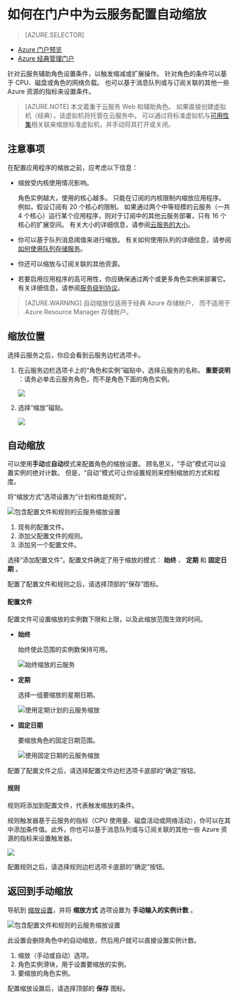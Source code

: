 <properties
    pageTitle="在门户中的自动缩放云服务 | Azure"
    description="了解如何使用门户在 Azure 中为云服务 Web 角色或辅助角色配置自动缩放规则。"
    services="cloud-services"
    documentationCenter=""
    authors="Thraka"
    manager="timlt"
    editor=""
    translationtype="Human Translation" />
<tags
    ms.service="cloud-services"
    ms.workload="tbd"
    ms.tgt_pltfrm="na"
    ms.devlang="na"
    ms.topic="article"
    ms.date="02/27/2017"
    ms.author="adegeo"
    wacn.date="04/24/2017"
    ms.sourcegitcommit="a114d832e9c5320e9a109c9020fcaa2f2fdd43a9"
    ms.openlocfilehash="e492ffb34c68ee54d5170fbe0a7d984acf0881ed"
    ms.lasthandoff="04/14/2017" />

# <a name="how-to-configure-auto-scaling-for-a-cloud-service-in-the-portal"></a>如何在门户中为云服务配置自动缩放
> [AZURE.SELECTOR]
- [Azure 门户预览](/documentation/articles/cloud-services-how-to-scale-portal/)
- [Azure 经典管理门户](/documentation/articles/cloud-services-how-to-scale/)

针对云服务辅助角色设置条件，以触发缩减或扩展操作。 针对角色的条件可以基于 CPU、磁盘或角色的网络负载。 也可以基于消息队列或与订阅关联的其他一些 Azure 资源的指标来设置条件。

>[AZURE.NOTE]
> 本文着重于云服务 Web 和辅助角色。 如果直接创建虚拟机（经典），该虚拟机将托管在云服务中。 可以通过将标准虚拟机与[可用性集](/documentation/articles/virtual-machines-windows-classic-configure-availability/)相关联来缩放标准虚拟机，并手动将其打开或关闭。

## <a name="considerations"></a>注意事项
在配置应用程序的缩放之前，应考虑以下信息：

- 缩放受内核使用情况影响。

    角色实例越大，使用的核心越多。 只能在订阅的内核限制内缩放应用程序。 例如，假设订阅有 20 个核心的限制。 如果通过两个中等规模的云服务（一共 4 个核心）运行某个应用程序，则对于订阅中的其他云服务部署，只有 16 个核心的扩展空间。 有关大小的详细信息，请参阅[云服务的大小](/documentation/articles/cloud-services-sizes-specs/)。

- 你可以基于队列消息阈值来进行缩放。 有关如何使用队列的详细信息，请参阅[如何使用队列存储服务](/documentation/articles/storage-dotnet-how-to-use-queues/)。

- 你还可以缩放与订阅关联的其他资源。

- 若要启用应用程序的高可用性，你应确保通过两个或更多角色实例来部署它。有关详细信息，请参阅[服务级别协议](/support/legal/sla/)。

> [AZURE.WARNING]
> 自动缩放仅适用于经典 Azure 存储帐户， 而不适用于 Azure Resource Manager 存储帐户。

## <a name="where-scale-is-located"></a>缩放位置
选择云服务之后，你应会看到云服务边栏选项卡。

1. 在云服务边栏选项卡上的“角色和实例”磁贴中，选择云服务的名称。
**重要说明** ：请务必单击云服务角色，而不是角色下面的角色实例。

    ![](./media/cloud-services-how-to-scale-portal/roles-instances.png)  


2. 选择“缩放”磁贴。

    ![](./media/cloud-services-how-to-scale-portal/scale-tile.png)

## <a name="automatic-scale"></a>自动缩放
可以使用**手动**或**自动**模式来配置角色的缩放设置。 顾名思义，“手动”模式可以设置实例的绝对计数。 但是，“自动”模式可让你设置规则来控制缩放的方式和程度。

将“缩放方式”选项设置为“计划和性能规则”。

![包含配置文件和规则的云服务缩放设置](./media/cloud-services-how-to-scale-portal/schedule-basics.png)  


1. 现有的配置文件。
2. 添加父配置文件的规则。
3. 添加另一个配置文件。

选择“添加配置文件”。配置文件确定了用于缩放的模式： **始终** 、 **定期** 和 **固定日期** 。

配置了配置文件和规则之后，请选择顶部的“保存”图标。

#### <a name="profile"></a>配置文件
配置文件可设置缩放的实例数下限和上限，以及此缩放范围生效的时间。

* **始终**

    始终使此范围的实例数保持可用。

    ![始终缩放的云服务](./media/cloud-services-how-to-scale-portal/select-always.png)
    
* **定期**

    选择一组要缩放的星期日期。

    ![使用定期计划的云服务缩放](./media/cloud-services-how-to-scale-portal/select-recurrence.png)  

    
* **固定日期**

    要缩放角色的固定日期范围。

    ![使用固定日期的云服务缩放](./media/cloud-services-how-to-scale-portal/select-fixed.png)

配置了配置文件之后，请选择配置文件边栏选项卡底部的“确定”按钮。

#### <a name="rule"></a>规则
规则将添加到配置文件，代表触发缩放的条件。 

规则触发器基于云服务的指标（CPU 使用量、磁盘活动或网络活动），你可以在其中添加条件值。此外，你也可以基于消息队列或与订阅关联的其他一些 Azure 资源的指标来设置触发器。

![](./media/cloud-services-how-to-scale-portal/rule-settings.png)  


配置规则之后，请选择规则边栏选项卡底部的“确定”按钮。

## <a name="back-to-manual-scale"></a>返回到手动缩放
导航到 [缩放设置](#where-scale-is-located)，并将 **缩放方式** 选项设置为 **手动输入的实例计数** 。

![包含配置文件和规则的云服务缩放设置](./media/cloud-services-how-to-scale-portal/manual-basics.png)  

此设置会删除角色中的自动缩放，然后用户就可以直接设置实例计数。 

1. 缩放（手动或自动）选项。
2. 角色实例滑块，用于设置要缩放的实例。
3. 要缩放的角色实例。

配置缩放设置后，请选择顶部的 **保存** 图标。

<!--Update_Description:update wording-->
